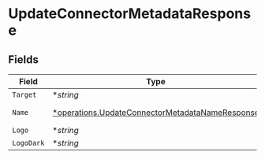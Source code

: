 # UpdateConnectorMetadataResponse


## Fields

| Field                                                                                                             | Type                                                                                                              | Required                                                                                                          | Description                                                                                                       |
| ----------------------------------------------------------------------------------------------------------------- | ----------------------------------------------------------------------------------------------------------------- | ----------------------------------------------------------------------------------------------------------------- | ----------------------------------------------------------------------------------------------------------------- |
| `Target`                                                                                                          | **string*                                                                                                         | :heavy_minus_sign:                                                                                                | N/A                                                                                                               |
| `Name`                                                                                                            | [*operations.UpdateConnectorMetadataNameResponse](../../models/operations/updateconnectormetadatanameresponse.md) | :heavy_minus_sign:                                                                                                | Validator function                                                                                                |
| `Logo`                                                                                                            | **string*                                                                                                         | :heavy_minus_sign:                                                                                                | N/A                                                                                                               |
| `LogoDark`                                                                                                        | **string*                                                                                                         | :heavy_minus_sign:                                                                                                | N/A                                                                                                               |